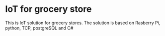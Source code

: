 # IoT for grocery store

This is IoT solution for grocery stores. The solution is based on Rasberry Pi, python, TCP, postgreSQL and C#
